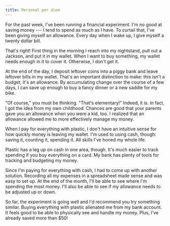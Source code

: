 ```yaml
---
title: Personal per diem
---
```


For the past week, I've been running a financial experiment. I'm
no good at saving money --- I tend to spend as much as I have. To
curtail that, I've been giving myself an allowance. Every day when
I wake up, I give myself a twenty dollar bill.

That's right! First thing in the morning I reach into my nightstand,
pull out a Jackson, and put it in my wallet. When I want to buy
something, my wallet needs enough in it to cover it. Otherwise, I
don't get it.

At the end of the day, I deposit leftover coins into a piggy bank
and leave leftover bills in my wallet. That's an important distinction
to make: this isn't a budget, it's an allowance. By accumulating
change over the course of a few days, I can save up enough to buy
a fancy dinner or a new saddle for my bike.

"Of course," you must be thinking. "That's elementary!" Indeed, it
is. In fact, I got the idea from my own childhood. Chances are good
that your parents gave you an allowance when you were a kid, too.
I realized that an allowance allowed me to more effectively manage
my money.

When I pay for everything with plastic, I don't have an intuitive
sense for how quickly money is leaving my wallet. I'm used to using
cash, though: saving it, counting it, spending it. All skills I've
honed my whole life.

Plastic has a leg up on cash in one area, though. It's much easier
to track spending if you buy everything on a card. My bank has
plenty of tools for tracking and budgeting my money.

Since I'm paying for everything with cash, I had to come up with
another solution. Recording all my expenses in a spreadsheet made
sense and was easy to set up. At the end of the month, I'll be able
to see where I'm spending the most money. I'll also be able to see
if my allowance needs to be adjusted up or down.

So far, the experiment is going well and I'd recommend you try
something similar. Buying everything with plastic alienated me from
my bank account. It feels good to be able to physically see and
handle my money. Plus, I've already saved more than $50!
